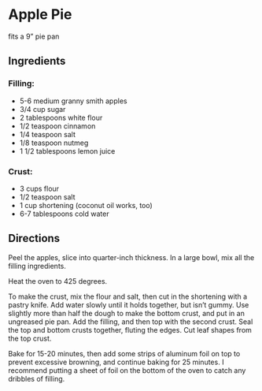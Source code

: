 # Apple Pie

fits a 9” pie pan

## Ingredients

### Filling:

* 5-6 medium granny smith apples
* 3/4 cup sugar
* 2 tablespoons white flour
* 1/2 teaspoon cinnamon
* 1/4 teaspoon salt
* 1/8 teaspoon nutmeg
* 1 1/2 tablespoons lemon juice

### Crust:
* 3 cups flour
* 1/2 teaspoon salt
* 1 cup shortening (coconut oil works, too)
* 6-7 tablespoons cold water

## Directions
Peel the apples, slice into quarter-inch thickness.  In a large bowl, mix all the filling ingredients.

Heat the oven to 425 degrees.

To make the crust, mix the flour and salt, then cut in the shortening with a pastry knife.  Add water slowly until it holds together, but isn’t gummy.  Use slightly more than half the dough to make the bottom crust, and put in an ungreased pie pan.  Add the filling, and then top with the second crust.  Seal the top and bottom crusts together, fluting the edges.  Cut leaf shapes from the top crust.

Bake for 15-20 minutes, then add some strips of aluminum foil on top to prevent excessive browning, and continue baking for 25 minutes.  I recommend putting a sheet of foil on the bottom of the oven to catch any dribbles of filling.
